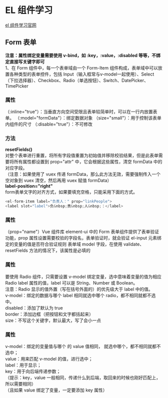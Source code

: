 # EL 组件学习
[el 组件学习官网](https://element.eleme.cn/#/zh-CN/component/form)

## Form 表单
**注意：属性绑定变量需要使用 v-bind，如 :key，:value，:disabled 等等，不绑定直接写关键字即可**  
1、在 Form 组件中，每一个表单域由一个 Form-Item 组件构成，表单域中可以放置各种类型的表单控件，包括 Input（输入框常与v-model一起使用）、Select（下拉选择器）、Checkbox、Radio（单选按钮）、Switch、DatePicker、TimePicker

###  <el-Form> 属性
（:inline="true"）：当垂直方向空间受限且表单较简单时，可以在一行内放置表单。
（:model="formData"）：绑定数据对象
（size="small"）：用于控制该表单内组件的尺寸
（:disable="true"）：不可修改

### <el-Form> 方法
**resetFields()**  
对整个表单进行重置，将所有字段值重置为初始值并移除校验结果，但是此表单需要将所有属性都设置到 prop="attr" 中，它会根据这些属性，清空 formData 中的对应字段。    
（注意：如果使用了 vuex 传递 formData，那么此方法无效，需要强制传入一个空对象到 vuex 清空，然后再用 vuex 赋值 formData）  
**label-position="right"**  
form表单文字的对齐方式，如果要填充空格，只能采用下面的方式。
```js
<el-form-item label="负责人：" prop="linkPeople">  
<label slot="label">负&nbsp;责&nbsp;人&nbsp;：</label>
```

### <el-Form-Item> 属性
（prop="name"）Vue 组件库 element-ui 中的 Form 表单组件提供了表单验证功能，prop 属性设置需要校验的字段名，表单验证时，就会验证 el-input 元素绑定的变量的值是否符合验证规则
表单域 model 字段，在使用 validate、resetFields 方法的情况下，该属性是必填的

### <el-radio-group v-model=""> 属性
要使用 Radio 组件，只需要设置 v-model 绑定变量，选中意味着变量的值为相应 Radio label 属性的值，label 可以是 String、Number 或 Boolean。  
注意：Radio 显示的值外置（写在括号外面的）的优先级大于 label 中的值。  
v-model：绑定的数据与哪个 label 相同就选中哪个 radio，都不相同就都不选中。  
disabled：添加了默认为 true  
border：添加边框（把按钮和文字都括起来）  
size：不写这个关键字，默认最大，写了会小一点  

### <el-select v-model=""> 属性
v-model：绑定的变量值与哪个 <el-option> 的 value 值相同， 就选中哪个，都不相同就都不选中；  
value：用来匹配 v-model  的值，进行选中；  
label：用于显示；  
key：用于向后端传递参数；  
（提示：key，value 一般相同，传递什么到后端，取回来的时候也刚好匹配上，所以需要相同）  
（且如果 value 绑定了变量，一定要添加 key 属性）




